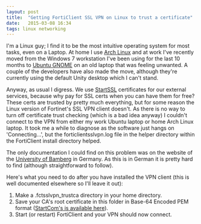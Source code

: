 ```yaml
---
layout: post
title:  "Getting FortiClient SSL VPN on Linux to trust a certificate"
date:   2015-03-08 16:34
tags: linux networking
---
```

I'm a Linux guy; I find it to be the most intuitive operating system for most tasks, even on a Laptop. At home I use [Arch Linux](https://www.archlinux.org) and at work I've recently moved from the Windows 7 workstation I've been using for the last 10 months to [Ubuntu GNOME](http://ubuntugnome.org) on an old laptop that was feeling unwanted. A couple of the developers have also made the move, although they're currently using the default Unity desktop which I can't stand.

Anyway, as usual I digress. We use [StartSSL](https://www.startssl.com/) certificates for our external services, because why pay for SSL certs when you can have them for free? These certs are trusted by pretty much everything, but for some reason the Linux version of Fortinet's SSL VPN client doesn't. As there is no way to turn off certificate trust checking (which is a bad idea anyway) I couldn't connect to the VPN from either my work Ubuntu laptop or home Arch Linux laptop. It took me a while to diagnose as the software just hangs on 'Connecting...', but the forticlientsslvpn.log file in the helper directory within the FortiClient install directory helped.

The only documentation I could find on this problem was on the website of the [University of Bamberg](http://www.uni-bamberg.de/fileadmin/rz/vpn/Linux/VPN_Linux_FortiClient.pdf) in Germany. As this is in German it is pretty hard to find (although straightforward to follow).

Here's what you need to do after you have installed the VPN client (this is well documented elsewhere so I'll leave it out):

1. Make a .fctsslvpn_trustca directory in your home directory.
2. Save your CA's root certificate in this folder in Base-64 Encoded PEM format ([StartCom's is available here](http://www.startssl.com/certs/ca.pem)).
3. Start (or restart) FortiClient and your VPN should now connect.
